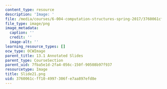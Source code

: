 ```yaml
---
content_type: resource
description: 'Image: '
file: /media/courses/6-004-computation-structures-spring-2017/3760061cff104997306fe7aa897efd8e_Slide21.png
file_type: image/png
image_metadata:
  caption: ''
  credit: ''
  image-alt: ''
learning_resource_types: []
ocw_type: OCWImage
parent_title: 13.1 Annotated Slides
parent_type: CourseSection
parent_uid: 7fba5e1d-2fa4-056c-150f-90508b97f937
resourcetype: Image
title: Slide21.png
uid: 3760061c-ff10-4997-306f-e7aa897efd8e
---
```

